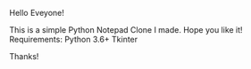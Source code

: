Hello Eveyone!

This is a simple Python Notepad Clone I made. Hope you like it!
Requirements:
Python 3.6+
Tkinter

Thanks!